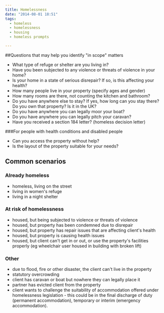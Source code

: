 ```yaml
---
title: Homelessness
date: "2014-08-01 18:51"
tags:
  - homeless
  - homelessness
  - housing
  - homeless prompts

---
```

##Questions that may help you identify "in scope" matters

* What type of refuge or shelter are you living in?
* Have you been subjected to any violence or threats of violence in your home?
* Is your home in a state of serious disrepair? If so, is this affecting your health?
* How many people live in your property (specify ages and gender)
* How many rooms are there, not counting the kitchen and bathroom?
* Do you have anywhere else to stay? If yes, how long can you stay there? Do you own that property? Is it in the UK?
* Do you have anywhere you can legally moor your boat?
* Do you have anywhere you can legally pitch your caravan?
* Have you received a section 184 letter? (homeless decision letter)

###For people with health conditions and disabled people

* Can you access the property without help?
* Is the layout of the property suitable for your needs?

## Common scenarios

### Already homeless

* homeless, living on the street
* living in women's refuge
* living in a night shelter

### At risk of homelessness

* housed, but being subjected to violence or threats of violence
* housed, but property has been condemned due to disrepair
* housed, but property has repair issues that are affecting client's health
* housed, but property is causing health issues
* housed, but client can't get in or out, or use the property's facilities properly (eg wheelchair user housed in building with broken lift)

### Other

* due to flood, fire or other disaster, the client can't live in the property
* statutory overcrowding
* client has caravan or boat but nowhere they can legally place it
* partner has evicted client from the property
* client wants to challenge the suitability of accommodation offered under homelessness legislation - this could be in the final discharge of duty (permanent accommodation), temporary or interim (emergency accommodation). 









